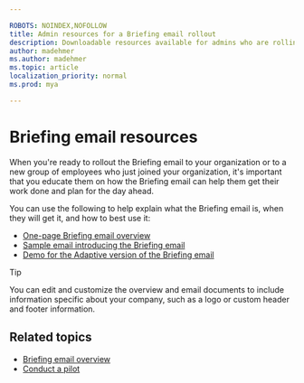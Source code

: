 ```yaml
---

ROBOTS: NOINDEX,NOFOLLOW
title: Admin resources for a Briefing email rollout
description: Downloadable resources available for admins who are rolling out the Briefing email to new users
author: madehmer
ms.author: madehmer
ms.topic: article
localization_priority: normal 
ms.prod: mya

---
```

# Briefing email resources

When you're ready to rollout the Briefing email to your organization or to a new group of employees who just joined your organization, it's important that you educate them on how the Briefing email can help them get their work done and plan for the day ahead.

You can use the following to help explain what the Briefing email is, when they will get it, and how to best use it:

* [One-page Briefing email overview](https://download.microsoft.com/download/6/6/f/66fa5ad1-ee36-48f2-a01a-06fb918b278c/briefing-overview.docx)
* [Sample email introducing the Briefing email](email-to-introduce-briefing.docx)
* [Demo for the Adaptive version of the Briefing email](briefing-demo.gif)
 
 > [!Tip]
 > You can edit and customize the overview and email documents to include information specific about your company, such as a logo or custom header and footer information.

## Related topics

* [Briefing email overview](be-overview.md)
* [Conduct a pilot](be-pilot.md)
